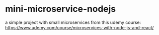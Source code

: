 # mini-microservice-nodejs
a simple project with small microservices from this udemy course: https://www.udemy.com/course/microservices-with-node-js-and-react/
